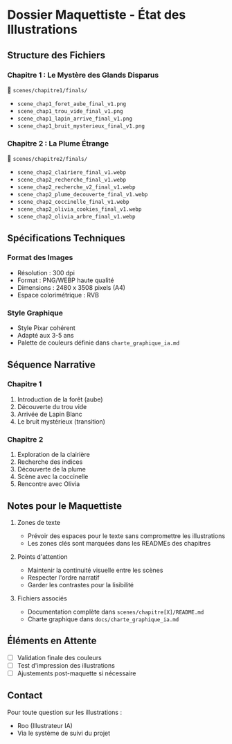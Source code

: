 # Dossier Maquettiste - État des Illustrations

## Structure des Fichiers

### Chapitre 1 : Le Mystère des Glands Disparus
📁 `scenes/chapitre1/finals/`
- `scene_chap1_foret_aube_final_v1.png`
- `scene_chap1_trou_vide_final_v1.png`
- `scene_chap1_lapin_arrive_final_v1.png`
- `scene_chap1_bruit_mysterieux_final_v1.png`

### Chapitre 2 : La Plume Étrange
📁 `scenes/chapitre2/finals/`
- `scene_chap2_clairiere_final_v1.webp`
- `scene_chap2_recherche_final_v1.webp`
- `scene_chap2_recherche_v2_final_v1.webp`
- `scene_chap2_plume_decouverte_final_v1.webp`
- `scene_chap2_coccinelle_final_v1.webp`
- `scene_chap2_olivia_cookies_final_v1.webp`
- `scene_chap2_olivia_arbre_final_v1.webp`

## Spécifications Techniques

### Format des Images
- Résolution : 300 dpi
- Format : PNG/WEBP haute qualité
- Dimensions : 2480 x 3508 pixels (A4)
- Espace colorimétrique : RVB

### Style Graphique
- Style Pixar cohérent
- Adapté aux 3-5 ans
- Palette de couleurs définie dans `charte_graphique_ia.md`

## Séquence Narrative

### Chapitre 1
1. Introduction de la forêt (aube)
2. Découverte du trou vide
3. Arrivée de Lapin Blanc
4. Le bruit mystérieux (transition)

### Chapitre 2
1. Exploration de la clairière
2. Recherche des indices
3. Découverte de la plume
4. Scène avec la coccinelle
5. Rencontre avec Olivia

## Notes pour le Maquettiste
1. Zones de texte
   - Prévoir des espaces pour le texte sans compromettre les illustrations
   - Les zones clés sont marquées dans les READMEs des chapitres

2. Points d'attention
   - Maintenir la continuité visuelle entre les scènes
   - Respecter l'ordre narratif
   - Garder les contrastes pour la lisibilité

3. Fichiers associés
   - Documentation complète dans `scenes/chapitre[X]/README.md`
   - Charte graphique dans `docs/charte_graphique_ia.md`

## Éléments en Attente
- [ ] Validation finale des couleurs
- [ ] Test d'impression des illustrations
- [ ] Ajustements post-maquette si nécessaire

## Contact
Pour toute question sur les illustrations :
- Roo (Illustrateur IA)
- Via le système de suivi du projet